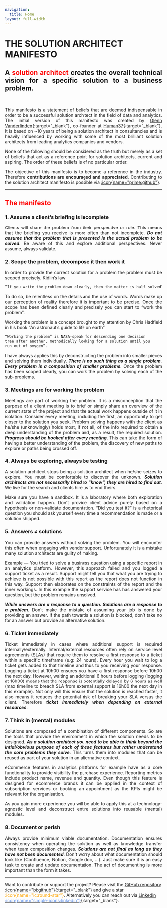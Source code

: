 ```yaml
---
navigation:
  title: Home
layout: full-width
---
```


# THE SOLUTION ARCHITECT MANIFESTO

<div style="text-align: justify;">

## A <span style="color:red"> solution architect </span> creates the overall technical vision for a specific solution to a business problem.

<br>

This manifesto is a statement of beliefs that are deemed indispensable in order to be a successful solution architect in the field of data and analytics. The initial version of this manifesto was created by [Glenn Vanderlinden](https://www.linkedin.com/in/glennvanderlinden/){:target="\_blank"}, co-founder at [Human37](https://human37.com){:target="\_blank"}. It is based on ~10 years of being a solution architect in consultancies and is heavily influenced by working with some of the most brilliant solution architects from leading analytics companies and vendors.

None of the following should be considered as the truth but merely as a set of beliefs that act as a reference point for solution architects, current and aspiring. The order of these beliefs is of no particular order.

The objective of this manifesto is to become a reference in the industry. Therefore **contributions are encouraged and appreciated**. Contributing to the solution architect manifesto is possible via [:icon{name="prime:github"}](https://github.com/glnv/SAM-markdown).

---

## <span style="color:red"> The manifesto </span>

### 1. Assume a client’s briefing is incomplete

Clients will share the problem from their perspective or role. This means that the briefing you receive is more often than not incomplete. _**Do not assume that the problem that is presented is the actual problem to be solved**_. Be aware of this and explore additional perspectives. Never assume, always validate.
<br>

### 2. Scope the problem, decompose it then work it

In order to provide the correct solution for a problem the problem must be scoped precisely.
Kidlin’s law

```md
“If you write the problem down clearly, then the matter is half solved”.
```

To do so, be relentless on the details and the use of words. Words make up our perception of reality therefore it is important to be precise. Once the scope has been defined clearly and precisely you can start to “work the problem”.

Working the problem is a concept brought to my attention by Chris Hadfield in his book “An astronaut’s guide to life on earth”

```md
“Working the problem” is NASA-speak for descending one decision
tree after another, methodically looking for a solution until you
run out of oxygen”.
```

I have always applies this by deconstructing the problem into smaller pieces and solving them individually.
_**There is no such thing as a single problem. Every problem is a composition of smaller problems**_.
Once the problem has been scoped clearly, you can work the problem by solving each of the sub-problems.
<br>

### 3. Meetings are for working the problem

Meetings are part of working the problem. It is a misconception that the purpose of a client meeting is to brief or simply share an overview of the current state of the project and that the actual work happens outside of it in isolation. Consider every meeting, including the first, an opportunity to get closer to the solution you seek. Problem solving happens with the client as he/she (unknowingly) holds most, if not all, of the info required to obtain a deep understanding of the problem and, as a result, the required solution. _**Progress should be booked after every meeting**_. This can take the form of having a better understanding of the problem, the discovery of new paths to explore or paths being crossed off.
<br>

### 4. Always be exploring, always be testing

A solution architect stops being a solution architect when he/she seizes to explore. You must be comfortable to discover the unknown. _**Solution architects are not necessarily hired to "know", they are hired to find out**_. We live for the search and clients hire us to end theirs.

Make sure you have a sandbox. It is a laboratory where both exploration and validation happen. Don’t provide client advice purely based on a hypothesis or non-validate documentation. “Did you test it?” is a rhetorical question you should ask yourself every time a recommendation is made or a solution shipped.
<br>

### 5. Answers ≠ solutions

You can provide answers without solving the problem. You will encounter this often when engaging with vendor support.
Unfortunately it is a mistake many solution architects are guilty of making.

Example — You tried to solve a business question using a specific report in an analytics platform. However, this approach failed and you logged a support ticket as a result. Support might tell you that what you are trying to achieve is not possible with this report as the report does not function in this way. Support then elaborates on the constraints of the report and the inner workings. In this example the support service has has answered your question, but the problem remains unsolved.

_**While answers are a response to a question. Solutions are a response to a problem**_. Don’t make the mistake of assuming your job is done by providing an answer. If the path towards a solution is blocked, don’t take no for an answer but provide an alternative solution.
<br>

### 6. Ticket immediately

Ticket immediately in cases where additional support is required internally/externally. Internal/external resources often rely on service level agreements (SLAs) that require them to resolve a first response to a ticket within a specific timeframe (e.g: 24 hours). Every hour you wait to log a ticket gets added to that timeline and thus to you receiving your response. Logging a ticket at 10h00 ensures you have a first response before 10h00 the next day. However, waiting an additional 6 hours before logging (logging at 16h00) means that the response is potentially delayed by 6 hours as well (max timeline to breach SLA from external support is 16h00 the next day in this example). Not only will this ensure that the solution is reached faster, it also means it reduces the potential risk of breaking your SLA versus the client. Therefore _**ticket immediately when depending on external resources**_.
<br>

### 7. Think in (mental) modules

Solutions are composed of a combination of different components. So are the tools that provide the environment in which the solution needs to be designed. _**As a solution architect you need to be able to think beyond the intial/obvious purpose of each of these features but rather understand the core problems they solve**_. This turns them into modules that can be reused as part of your solution in an alternative context.

eCommerce features in analytics platforms for example have as a core functionality to provide visibility the purchase experience. Reporting metrics include product name, revenue and quantity. Even though this feature is designed for ecommerce brands it can be applied in the context of subscription services or booking an appointment as the KPIs might be relevant for the organisation.

As you gain more experience you will be able to apply this at a technology-agnostic level and deconstruct entire solutions into reusable (mental) modules.

### 8. Document or perish

Always provide minimum viable documentation. Documentation ensures consistency when operating the solution as well as knowledge transfer when team composition changes. _**Solutions are not final as long as they have not been documented**_. Don't worry about what documentation should look like (Confluence, Notion, Google doc, ...). Just make sure it is an easy task to create and update documentation. The act of documenting is more important than the form it takes.
<br>

</div>

---

Want to contribute or support the project?
Please visit the [GitHub repository :icon{name="bi:github"}](https://github.com/glnv/SAM-markdown){:target="\_blank"} and give a star<span style="color: orange"> :icon{name="ic:round-star"}</span>. Alternatively you can reach out via [Linkedin <span style="color: CornflowerBlue"> :icon{name="simple-icons:linkedin"}</span>](https://www.linkedin.com/in/glennvanderlinden/){:target="\_blank"}.
